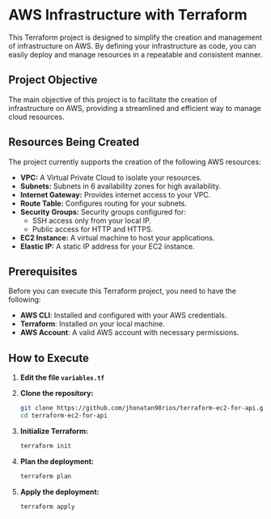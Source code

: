 # AWS Infrastructure with Terraform

This Terraform project is designed to simplify the creation and management of infrastructure on AWS. By defining your infrastructure as code, you can easily deploy and manage resources in a repeatable and consistent manner.

## Project Objective

The main objective of this project is to facilitate the creation of infrastructure on AWS, providing a streamlined and efficient way to manage cloud resources.

## Resources Being Created

The project currently supports the creation of the following AWS resources:

- **VPC:** A Virtual Private Cloud to isolate your resources.
- **Subnets:** Subnets in 6 availability zones for high availability.
- **Internet Gateway:** Provides internet access to your VPC.
- **Route Table:** Configures routing for your subnets.
- **Security Groups:** Security groups configured for:
  - SSH access only from your local IP.
  - Public access for HTTP and HTTPS.
- **EC2 Instance:** A virtual machine to host your applications.
- **Elastic IP:** A static IP address for your EC2 instance.

## Prerequisites

Before you can execute this Terraform project, you need to have the following:

- **AWS CLI**: Installed and configured with your AWS credentials.
- **Terraform**: Installed on your local machine.
- **AWS Account**: A valid AWS account with necessary permissions.

## How to Execute

1. **Edit the file ```variables.tf```**

2. **Clone the repository:**
   ```bash
   git clone https://github.com/jhonatan98rios/terraform-ec2-for-api.git
   cd terraform-ec2-for-api
    ```

3. **Initialize Terraform:**
   ```bash
   terraform init
    ```

4. **Plan the deployment:**
   ```bash
   terraform plan
    ```

5. **Apply the deployment:**
   ```bash
   terraform apply
    ```
